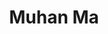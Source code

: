 ---
layout: profile
title: Muhan Ma
description: Graduate of Imperial College London
img: assets/img/muhan_ma.jpg
redirect:
year: 2021
category: Visiting Students
email: muhan.ma20@imperial.ac.uk
---